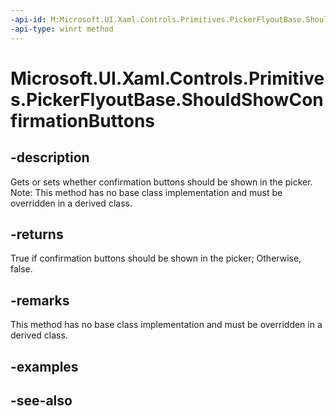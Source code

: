```yaml
---
-api-id: M:Microsoft.UI.Xaml.Controls.Primitives.PickerFlyoutBase.ShouldShowConfirmationButtons
-api-type: winrt method
---
```


<!-- Method syntax
virtual protected bool ShouldShowConfirmationButtons()
-->

# Microsoft.UI.Xaml.Controls.Primitives.PickerFlyoutBase.ShouldShowConfirmationButtons

## -description
Gets or sets whether confirmation buttons should be shown in the picker. Note: This method has no base class implementation and must be overridden in a derived class.

## -returns
True if confirmation buttons should be shown in the picker; Otherwise, false.

## -remarks
This method has no base class implementation and must be overridden in a derived class.

## -examples

## -see-also
